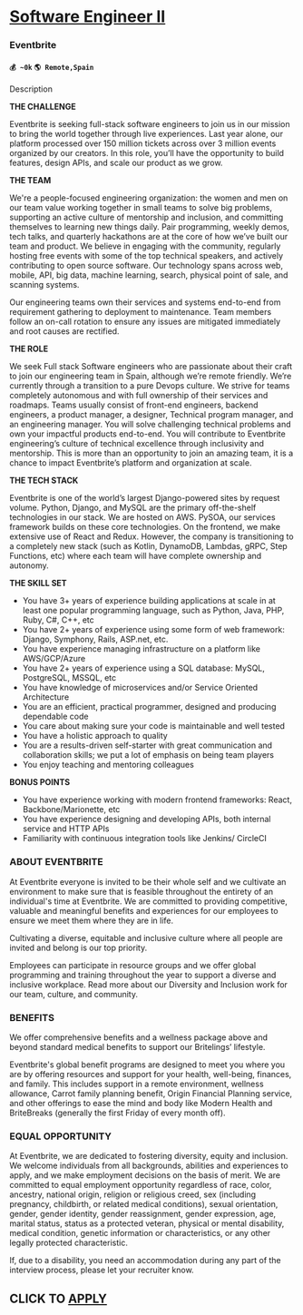 # [Software Engineer II](https://www.remotewlb.com/apply/software-engineer-ii-73980)  
### Eventbrite  
#### `💰 ~0k` `🌎 Remote,Spain`  

Description

**THE CHALLENGE**

Eventbrite is seeking full-stack software engineers to join us in our mission to bring the world together through live experiences. Last year alone, our platform processed over 150 million tickets across over 3 million events organized by our creators. In this role, you’ll have the opportunity to build features, design APIs, and scale our product as we grow.

**THE TEAM**

We're a people-focused engineering organization: the women and men on our team value working together in small teams to solve big problems, supporting an active culture of mentorship and inclusion, and committing themselves to learning new things daily. Pair programming, weekly demos, tech talks, and quarterly hackathons are at the core of how we’ve built our team and product. We believe in engaging with the community, regularly hosting free events with some of the top technical speakers, and actively contributing to open source software. Our technology spans across web, mobile, API, big data, machine learning, search, physical point of sale, and scanning systems.

Our engineering teams own their services and systems end-to-end from requirement gathering to deployment to maintenance. Team members follow an on-call rotation to ensure any issues are mitigated immediately and root causes are rectified.

**THE ROLE**

We seek Full stack Software engineers who are passionate about their craft to join our engineering team in Spain, although we’re remote friendly. We’re currently through a transition to a pure Devops culture. We strive for teams completely autonomous and with full ownership of their services and roadmaps. Teams usually consist of front-end engineers, backend engineers, a product manager, a designer, Technical program manager, and an engineering manager. You will solve challenging technical problems and own your impactful products end-to-end. You will contribute to Eventbrite engineering’s culture of technical excellence through inclusivity and mentorship. This is more than an opportunity to join an amazing team, it is a chance to impact Eventbrite’s platform and organization at scale.

**THE TECH STACK**

Eventbrite is one of the world’s largest Django-powered sites by request volume. Python, Django, and MySQL are the primary off-the-shelf technologies in our stack. We are hosted on AWS. PySOA, our services framework builds on these core technologies. On the frontend, we make extensive use of React and Redux. However, the company is transitioning to a completely new stack (such as Kotlin, DynamoDB, Lambdas, gRPC, Step Functions, etc) where each team will have complete ownership and autonomy.

**THE SKILL SET**

  * You have 3+ years of experience building applications at scale in at least one popular programming language, such as Python, Java, PHP, Ruby, C#, C++, etc
  * You have 2+ years of experience using some form of web framework: Django, Symphony, Rails, ASP.net, etc.
  * You have experience managing infrastructure on a platform like AWS/GCP/Azure
  * You have 2+ years of experience using a SQL database: MySQL, PostgreSQL, MSSQL, etc
  * You have knowledge of microservices and/or Service Oriented Architecture
  * You are an efficient, practical programmer, designed and producing dependable code
  * You care about making sure your code is maintainable and well tested
  * You have a holistic approach to quality
  * You are a results-driven self-starter with great communication and collaboration skills; we put a lot of emphasis on being team players
  * You enjoy teaching and mentoring colleagues

**BONUS POINTS**

  * You have experience working with modern frontend frameworks: React, Backbone/Marionette, etc
  * You have experience designing and developing APIs, both internal service and HTTP APIs
  * Familiarity with continuous integration tools like Jenkins/ CircleCI

### **ABOUT EVENTBRITE**

At Eventbrite everyone is invited to be their whole self and we cultivate an environment to make sure that is feasible throughout the entirety of an individual's time at Eventbrite. We are committed to providing competitive, valuable and meaningful benefits and experiences for our employees to ensure we meet them where they are in life.

Cultivating a diverse, equitable and inclusive culture where all people are invited and belong is our top priority.

Employees can participate in resource groups and we offer global programming and training throughout the year to support a diverse and inclusive workplace. Read more about our Diversity and Inclusion work for our team, culture, and community.

### **BENEFITS**

We offer comprehensive benefits and a wellness package above and beyond standard medical benefits to support our Britelings’ lifestyle.

Eventbrite's global benefit programs are designed to meet you where you are by offering resources and support for your health, well-being, finances, and family. This includes support in a remote environment, wellness allowance, Carrot family planning benefit, Origin Financial Planning service, and other offerings to ease the mind and body like Modern Health and BriteBreaks (generally the first Friday of every month off).

### **EQUAL OPPORTUNITY**

At Eventbrite, we are dedicated to fostering diversity, equity and inclusion. We welcome individuals from all backgrounds, abilities and experiences to apply, and we make employment decisions on the basis of merit. We are committed to equal employment opportunity regardless of race, color, ancestry, national origin, religion or religious creed, sex (including pregnancy, childbirth, or related medical conditions), sexual orientation, gender, gender identity, gender reassignment, gender expression, age, marital status, status as a protected veteran, physical or mental disability, medical condition, genetic information or characteristics, or any other legally protected characteristic.

If, due to a disability, you need an accommodation during any part of the interview process, please let your recruiter know.

  
## CLICK TO [APPLY](https://www.remotewlb.com/apply/software-engineer-ii-73980)

